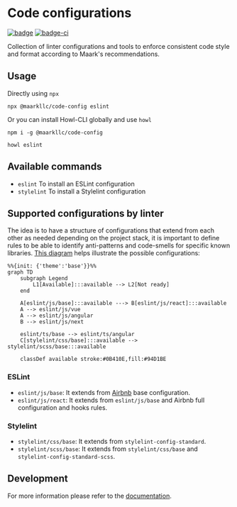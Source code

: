 # Code configurations

[![badge][badge]][npm-repo] [![badge-ci][badge-ci]][CircleCI]

[badge]: https://img.shields.io/badge/%40maarkllc%2Fcode--config-v1.1.0-blue
[npm-repo]: https://www.npmjs.com/package/@maarkllc/code-config

[badge-ci]: https://circleci.com/gh/MAARK/code-config.svg?style=shield
[CircleCI]: https://app.circleci.com/pipelines/github/MAARK/code-config

Collection of linter configurations and tools to enforce consistent code style
and format according to Maark's recommendations.

## Usage

Directly using `npx`

```shell
npx @maarkllc/code-config eslint
```

Or you can install Howl-CLI globally and use `howl`

```shell
npm i -g @maarkllc/code-config

howl eslint
```

## Available commands

* `eslint` To install an ESLint configuration
* `stylelint` To install a Stylelint configuration

## Supported configurations by linter

The idea is to have a structure of configurations that extend from each other
as needed depending on the project stack, it is important to define rules to be
able to identify anti-patterns and code-smells for specific known libraries.
[This diagram][diagram] helps illustrate the possible configurations:

```mermaid
%%{init: {'theme':'base'}}%%
graph TD
    subgraph Legend
        L1[Available]:::available --> L2[Not ready]
    end

    A[eslint/js/base]:::available ---> B[eslint/js/react]:::available
    A --> eslint/js/vue
    A --> eslint/js/angular
    B --> eslint/js/next

    eslint/ts/base --> eslint/ts/angular
    C[stylelint/css/base]:::available --> stylelint/scss/base:::available

    classDef available stroke:#0B410E,fill:#94D1BE
```

### ESLint

- `eslint/js/base`: It extends from [Airbnb] base configuration.
- `eslint/js/react`: It extends from `eslint/js/base` and Airbnb full
  configuration and hooks rules.

### Stylelint

- `stylelint/css/base`: It extends from `stylelint-config-standard`.
- `stylelint/scss/base`: It extends from `stylelint/css/base` and
  `stylelint-config-standard-scss`.

## Development

For more information please refer to the [documentation].

[documentation]: ./docs/README.md

[ESLint]: https://eslint.org/
[Prettier]: https://prettier.io/
[Stylelint]: https://stylelint.io/
[Airbnb]: https://github.com/airbnb/javascript

[diagram]: https://mermaid.live/edit#pako:eNp1Uk1vwjAM_StRuIKgE5flgETX3tgu22ktB7d1S7c0qRIXDSH--0IDlI_Nhyh-fn62Ze95rgvkglcG2g37iFLFnNku88AKK1SFB4-2CpLlFmoJmcS1EALODptMFmz1lLxpYgah2K190iXbv8sErawVTb_sNAP7oOFEwiuKU8rphnOS6csNvG33TwBU1UkwPhjeBRX-UKpOfXqUfFvXRLpTeUks7ST2sdz-PcaCDRx7Jt2O4cVyCdZGWLIh25LR3yhGs3AezOJxWUspRs_zKAhjPuYNmgbqwm1sf1RIOW2wwZQL9z0WSXmqDo4HHen3ncq5INPhmHdtAYRRDW6vDRclSOvQFtSn1oPvWXFRkzYXEHv31d9Jfy6HX_JNuoQ
